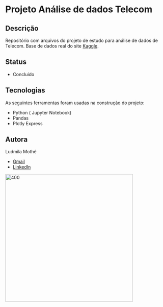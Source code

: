 # Projeto Análise de dados Telecom

## Descrição
Repositório com arquivos do projeto de estudo para análise de dados de Telecom.
Base de dados real do site [Kaggle](https://www.kaggle.com/radmirzosimov/telecom-users-dataset).

## Status
- Concluído

## Tecnologias 
As seguintes ferramentas foram usadas na construção do projeto:

- Python ( Jupyter Notebook)
- Pandas
- Plotly Express


## Autora
Ludmila Mothé

- [Gmail](mailto:ludmila.mothe@gmail.com)
- [LinkedIn](https://www.linkedin.com/in/ludmilamothe/)

<img align="center" alt="400" height="400" src="https://media.giphy.com/media/KPAwhonT5qYeVJu5H7/giphy.gif">
